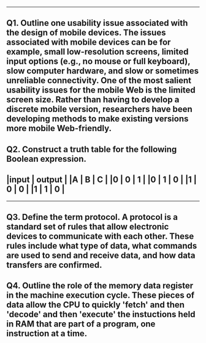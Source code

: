 ----------
Q1. Outline one usability issue associated with the design of mobile devices.
The issues associated with mobile devices can be for example, small low-resolution screens, limited input options (e.g., no mouse or full keyboard), slow computer hardware, and slow or sometimes unreliable connectivity.
One of the most salient usability issues for the mobile Web is the limited screen size. Rather than having to develop a discrete mobile version, researchers have been developing methods to make existing versions more mobile Web-friendly.
----------
Q2. Construct a truth table for the following Boolean expression. 
---------------
|input | output |
|A | B | C | 
|0 | 0 | 1 | 
|0 | 1 | 0 | 
|1 | 0 | 0 | 
|1 | 1 | 0 | 
-----------

---------------
Q3. Define the term protocol.
A protocol is a standard set of rules that allow electronic devices to communicate with each other. 
These rules include what type of data, what commands are used to send and receive data,
and how data transfers are confirmed.
---------------

Q4. Outline the role of the memory data register in the machine execution cycle. 
These pieces of data allow the CPU to quickly 'fetch' and then 'decode' and then 'execute' the instuctions held in RAM
that are part of a program, one instruction at a time.
-------------
